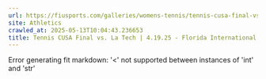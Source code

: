 ```yaml
---
url: https://fiusports.com/galleries/womens-tennis/tennis-cusa-final-vs-la-tech-4/349
site: Athletics
crawled_at: 2025-05-13T10:04:43.236653
title: Tennis CUSA Final vs. La Tech | 4.19.25 - Florida International University
---
```


Error generating fit markdown: '<' not supported between instances of 'int' and 'str'